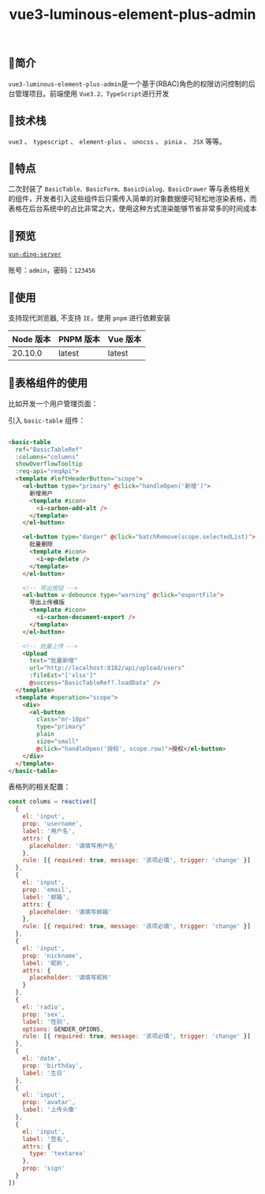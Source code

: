 

<h1 align="center">vue3-luminous-element-plus-admin
</h1>

<br/>

## 🚀简介
`vue3-luminous-element-plus-admin`是一个基于(RBAC)角色的权限访问控制的后台管理项目。前端使用 `Vue3.2、TypeScript`进行开发

## 🌟技术栈

 `vue3` 、 `typescript` 、 `element-plus` 、 `unocss` 、 `pinia` 、 `JSX` 等等。



## 🎉特点
二次封装了 `BasicTable、BasicForm、BasicDialog、BasicDrawer` 等与表格相关的组件，开发者引入这些组件后只需传入简单的对象数据便可轻松地渲染表格，而表格在后台系统中的占比非常之大，使用这种方式渲染能够节省非常多的时间成本

## 🎈预览

[`yun-ding-server`](http://47.109.19.100/#/home)

账号：`admin`，密码：`123456`


## 🎨使用

支持现代浏览器, 不支持 `IE`，使用 `pnpm` 进行依赖安装

| Node 版本 | PNPM 版本 | Vue 版本 |
| ------- | ------- | ------ |
| 20.10.0 | latest  | latest |




## 🌸表格组件的使用

比如开发一个用户管理页面：

引入 `basic-table` 组件：

```html

<basic-table
  ref="BasicTableRef"
  :columns="columns"
  showOverflowTooltip
  :req-api="reqApi">
  <template #leftHeaderButton="scope">
	<el-button type="primary" @click="handleOpen('新增')">
	  新增用户
	  <template #icon>
		<i-carbon-add-alt />
	  </template>
	</el-button>

	<el-button type="danger" @click="batchRemove(scope.selectedList)">
	  批量删除
	  <template #icon>
		<i-ep-delete />
	  </template>
	</el-button>

	<!-- 导出按钮 -->
	<el-button v-debounce type="warning" @click="exportFile">
	  导出上传模版
	  <template #icon>
		<i-carbon-document-export />
	  </template>
	</el-button>

	<!-- 批量上传 -->
	<Upload
	  text="批量新增"
	  url="http://localhost:8182/api/upload/users"
	  :fileExt="['xlsx']"
	  @success="BasicTableRef?.loadData" />
  </template>
  <template #operation="scope">
	<div>
	  <el-button
		class="mr-10px"
		type="primary"
		plain
		size="small"
		@click="handleOpen('授权', scope.row)">授权</el-button>
	</div>
  </template>
</basic-table>
```

表格列的相关配置：

```js
const colums = reactive([
  {
    el: 'input',
    prop: 'username',
    label: '用户名',
    attrs: {
      placeholder: '请填写用户名'
    },
    rule: [{ required: true, message: '该项必填', trigger: 'change' }]
  },
  {
    el: 'input',
    prop: 'email',
    label: '邮箱',
    attrs: {
      placeholder: '请填写邮箱'
    },
    rule: [{ required: true, message: '该项必填', trigger: 'change' }]
  },
  {
    el: 'input',
    prop: 'nickname',
    label: '昵称',
    attrs: {
      placeholder: '请填写昵称'
    }
  },
  {
    el: 'radio',
    prop: 'sex',
    label: '性别',
    options: GENDER_OPIONS,
    rule: [{ required: true, message: '该项必填', trigger: 'change' }]
  },
  {
    el: 'date',
    prop: 'birthday',
    label: '生日'
  },
  {
    el: 'input',
    prop: 'avatar',
    label: '上传头像'
  },
  {
    el: 'input',
    label: '签名',
    attrs: {
      type: 'textarea'
    },
    prop: 'sign'
  }
])
```

